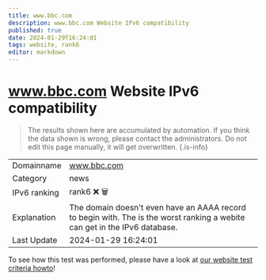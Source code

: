 ```yaml
---
title: www.bbc.com
description: www.bbc.com Website IPv6 compatibility
published: true
date: 2024-01-29T16:24:01
tags: website, rank6
editor: markdown
---
```


# www.bbc.com Website IPv6 compatibility

> The results shown here are accumulated by automation. If you think the data shown is wrong, please contact the administrators. 
> Do not edit this page manually, it will get overwritten.
{.is-info}


|   |   |
| - | - |
| Domainname | www.bbc.com
| Category | news |
| IPv6 ranking | rank6 :x: :wastebasket: |
| Explanation | The domain doesn't even have an AAAA record to begin with. The is the worst ranking a webite can get in the IPv6 database. |
| Last Update | 2024-01-29 16:24:01 |

To see how this test was performed, please have a look at [our website test criteria howto](/howto/testcriteria/website)!

